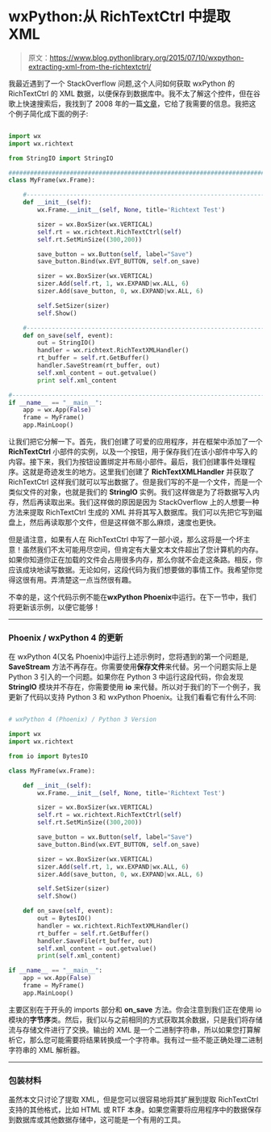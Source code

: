 # wxPython:从 RichTextCtrl 中提取 XML

> 原文：<https://www.blog.pythonlibrary.org/2015/07/10/wxpython-extracting-xml-from-the-richtextctrl/>

我最近遇到了一个 StackOverflow 问题,这个人问如何获取 wxPython 的 RichTextCtrl 的 XML 数据，以便保存到数据库中。我不太了解这个控件，但在谷歌上快速搜索后，我找到了 2008 年的一篇[文章](http://play.pixelblaster.ro/blog/archive/2008/10/08/richtext-control-with-wxpython-saving-and-loading)，它给了我需要的信息。我把这个例子简化成下面的例子:

```py

import wx
import wx.richtext

from StringIO import StringIO

########################################################################
class MyFrame(wx.Frame):

    #----------------------------------------------------------------------
    def __init__(self):
        wx.Frame.__init__(self, None, title='Richtext Test')

        sizer = wx.BoxSizer(wx.VERTICAL)
        self.rt = wx.richtext.RichTextCtrl(self)
        self.rt.SetMinSize((300,200))

        save_button = wx.Button(self, label="Save")
        save_button.Bind(wx.EVT_BUTTON, self.on_save)

        sizer = wx.BoxSizer(wx.VERTICAL)
        sizer.Add(self.rt, 1, wx.EXPAND|wx.ALL, 6)
        sizer.Add(save_button, 0, wx.EXPAND|wx.ALL, 6)

        self.SetSizer(sizer)
        self.Show()

    #----------------------------------------------------------------------
    def on_save(self, event):
        out = StringIO()
        handler = wx.richtext.RichTextXMLHandler()
        rt_buffer = self.rt.GetBuffer()
        handler.SaveStream(rt_buffer, out)
        self.xml_content = out.getvalue()
        print self.xml_content

#----------------------------------------------------------------------
if __name__ == "__main__":
    app = wx.App(False)
    frame = MyFrame()
    app.MainLoop()

```

让我们把它分解一下。首先，我们创建了可爱的应用程序，并在框架中添加了一个 **RichTextCtrl** 小部件的实例，以及一个按钮，用于保存我们在该小部件中写入的内容。接下来，我们为按钮设置绑定并布局小部件。最后，我们创建事件处理程序。这就是奇迹发生的地方。这里我们创建了 **RichTextXMLHandler** 并获取了 RichTextCtrl 这样我们就可以写出数据了。但是我们写的不是一个文件，而是一个类似文件的对象，也就是我们的 **StringIO** 实例。我们这样做是为了将数据写入内存，然后再读取出来。我们这样做的原因是因为 StackOverflow 上的人想要一种方法来提取 RichTextCtrl 生成的 XML 并将其写入数据库。我们可以先把它写到磁盘上，然后再读取那个文件，但是这样做不那么麻烦，速度也更快。

但是请注意，如果有人在 RichTextCtrl 中写了一部小说，那么这将是一个坏主意！虽然我们不太可能用尽空间，但肯定有大量文本文件超出了您计算机的内存。如果你知道你正在加载的文件会占用很多内存，那么你就不会走这条路。相反，你应该成块地读写数据。无论如何，这段代码为我们想要做的事情工作。我希望你觉得这很有用。弄清楚这一点当然很有趣。

不幸的是，这个代码示例不能在**wxPython Phoenix**中运行。在下一节中，我们将更新该示例，以便它能够！

* * *

### Phoenix / wxPython 4 的更新

在 wxPython 4(又名 Phoenix)中运行上述示例时，您将遇到的第一个问题是, **SaveStream** 方法不再存在。你需要使用**保存文件**来代替。另一个问题实际上是 Python 3 引入的一个问题。如果你在 Python 3 中运行这段代码，你会发现 **StringIO** 模块并不存在，你需要使用 **io** 来代替。所以对于我们的下一个例子，我更新了代码以支持 Python 3 和 wxPython Phoenix。让我们看看它有什么不同:

```py

# wxPython 4 (Phoenix) / Python 3 Version

import wx
import wx.richtext

from io import BytesIO

class MyFrame(wx.Frame):

    def __init__(self):
        wx.Frame.__init__(self, None, title='Richtext Test')

        sizer = wx.BoxSizer(wx.VERTICAL)
        self.rt = wx.richtext.RichTextCtrl(self)
        self.rt.SetMinSize((300,200))

        save_button = wx.Button(self, label="Save")
        save_button.Bind(wx.EVT_BUTTON, self.on_save)

        sizer = wx.BoxSizer(wx.VERTICAL)
        sizer.Add(self.rt, 1, wx.EXPAND|wx.ALL, 6)
        sizer.Add(save_button, 0, wx.EXPAND|wx.ALL, 6)

        self.SetSizer(sizer)
        self.Show()

    def on_save(self, event):
        out = BytesIO()
        handler = wx.richtext.RichTextXMLHandler()
        rt_buffer = self.rt.GetBuffer()
        handler.SaveFile(rt_buffer, out)
        self.xml_content = out.getvalue()
        print(self.xml_content)

if __name__ == "__main__":
    app = wx.App(False)
    frame = MyFrame()
    app.MainLoop()

```

主要区别在于开头的 imports 部分和 **on_save** 方法。你会注意到我们正在使用 io 模块的**字节序**类。然后，我们以与之前相同的方式获取其余数据，只是我们将存储流与存储文件进行了交换。输出的 XML 是一个二进制字符串，所以如果您打算解析它，那么您可能需要将结果转换成一个字符串。我有过一些不能正确处理二进制字符串的 XML 解析器。

* * *

### 包装材料

虽然本文只讨论了提取 XML，但是您可以很容易地将其扩展到提取 RichTextCtrl 支持的其他格式，比如 HTML 或 RTF 本身。如果您需要将应用程序中的数据保存到数据库或其他数据存储中，这可能是一个有用的工具。